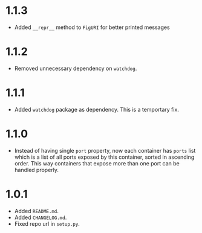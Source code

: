 # 1.1.3

  - Added `__repr__` method to `FigURI` for better printed messages

# 1.1.2

  - Removed unnecessary dependency on `watchdog`.

# 1.1.1

  - Added `watchdog` package as dependency. This is a temportary fix.

# 1.1.0

  - Instead of having single `port` property, now each container has `ports`
    list which is a list of all ports exposed by this container, sorted in
    ascending order. This way containers that expose more than one port can
    be handled properly.

# 1.0.1

  - Added `README.md`.
  - Added `CHANGELOG.md`.
  - Fixed repo url in `setup.py`.


